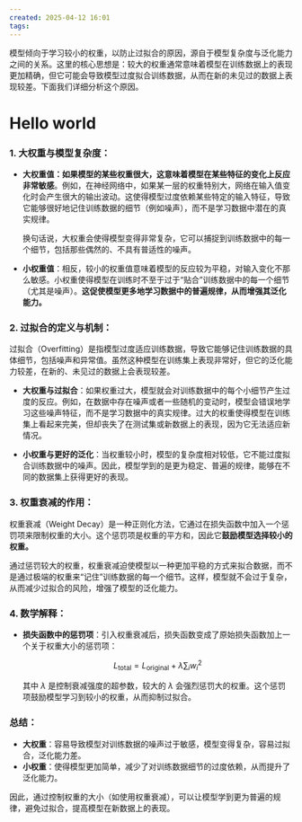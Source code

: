 ```yaml
---
created: 2025-04-12 16:01
tags:
---
```

模型倾向于学习较小的权重，以防止过拟合的原因，源自于模型复杂度与泛化能力之间的关系。这里的核心思想是：较大的权重通常意味着模型在训练数据上的表现更加精确，但它可能会导致模型过度拟合训练数据，从而在新的未见过的数据上表现较差。下面我们详细分析这个原因。
# Hello world

### 1. **大权重与模型复杂度：**
- **大权重值：如果模型的某些权重很大，这意味着模型在某些特征的变化上反应非常敏感**。例如，在神经网络中，如果某一层的权重特别大，网络在输入值变化时会产生很大的输出波动。这使得模型过度依赖某些特定的输入特征，导致它能够很好地记住训练数据的细节（例如噪声），而不是学习数据中潜在的真实规律。
  
  换句话说，大权重会使得模型变得非常复杂，它可以捕捉到训练数据中的每一个细节，包括那些偶然的、不具有普适性的噪声。
  
- **小权重值**：相反，较小的权重值意味着模型的反应较为平稳，对输入变化不那么敏感。小权重使得模型在训练时不至于过于“贴合”训练数据中的每一个细节（尤其是噪声）。**这促使模型更多地学习数据中的普遍规律，从而增强其泛化能力。**

### 2. **过拟合的定义与机制：**
过拟合（Overfitting）是指模型过度适应训练数据，导致它能够记住训练数据的具体细节，包括噪声和异常值。虽然这种模型在训练集上表现非常好，但它的泛化能力较差，在新的、未见过的数据上会表现较差。

- **大权重与过拟合**：如果权重过大，模型就会对训练数据中的每个小细节产生过度的反应。例如，在数据中存在噪声或者一些随机的变动时，模型会错误地学习这些噪声特征，而不是学习数据中的真实规律。过大的权重使得模型在训练集上看起来完美，但却丧失了在测试集或新数据上的表现，因为它无法适应新情况。
  
- **小权重与更好的泛化**：当权重较小时，模型的复杂度相对较低，它不能过度拟合训练数据中的噪声。因此，模型学到的是更为稳定、普遍的规律，能够在不同的数据集上获得更好的表现。

### 3. **权重衰减的作用：**
权重衰减（Weight Decay）是一种正则化方法，它通过在损失函数中加入一个惩罚项来限制权重的大小。这个惩罚项是权重的平方和，因此它**鼓励模型选择较小的权重。**

通过惩罚较大的权重，权重衰减迫使模型以一种更加平稳的方式来拟合数据，而不是通过极端的权重来“记住”训练数据的每一个细节。这样，模型就不会过于复杂，从而减少过拟合的风险，增强了模型的泛化能力。

### 4. **数学解释：**
- **损失函数中的惩罚项**：引入权重衰减后，损失函数变成了原始损失函数加上一个关于权重大小的惩罚项：
  
  $$
  L_{\text{total}} = L_{\text{original}} + \lambda \sum_i w_i^2
$$
  
  其中 $\lambda$ 是控制衰减强度的超参数，较大的 $\lambda$ 会强烈惩罚大的权重。这个惩罚项鼓励模型学习到较小的权重，从而抑制过拟合。

### 总结：
- **大权重**：容易导致模型对训练数据的噪声过于敏感，模型变得复杂，容易过拟合，泛化能力差。
- **小权重**：使得模型更加简单，减少了对训练数据细节的过度依赖，从而提升了泛化能力。

因此，通过控制权重的大小（如使用权重衰减），可以让模型学到更为普遍的规律，避免过拟合，提高模型在新数据上的表现。